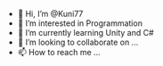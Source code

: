 - 👋 Hi, I’m @Kuni77
- 👀 I’m interested in Programmation
- 🌱 I’m currently learning Unity and C#
- 💞️ I’m looking to collaborate on ...
- 📫 How to reach me ...

<!---
Kuni77/Kuni77 is a ✨ special ✨ repository because its `README.md` (this file) appears on your GitHub profile.
You can click the Preview link to take a look at your changes.
--->
